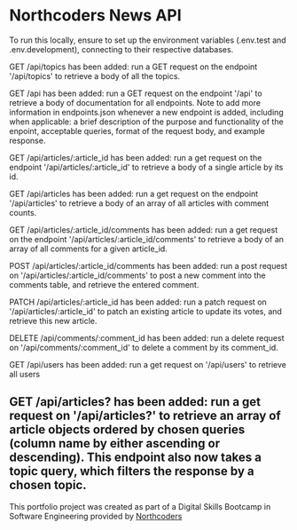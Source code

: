 # Northcoders News API

To run this locally, ensure to set up the environment variables (.env.test and .env.development), connecting to their respective databases.

GET /api/topics has been added: run a GET request on the endpoint '/api/topics' to retrieve a body of all the topics.

GET /api has been added: run a GET request on the endpoint '/api' to retrieve a body of documentation for all endpoints.
Note to add more information in endpoints.json whenever a new endpoint is added, including when applicable: a brief description of the purpose and functionality of the enpoint, acceptable queries, format of the request body, and example response.

GET /api/articles/:article_id has been added: run a get request on the endpoint '/api/articles/:article_id' to retrieve a body of a single article by its id.

GET /api/articles has been added: run a get request on the endpoint '/api/articles' to retrieve a body of an array of all articles with comment counts.

GET /api/articles/:article_id/comments has been added: run a get request on the endpoint '/api/articles/:article_id/comments' to retrieve a body of an array of all comments for a given article_id.

POST /api/articles/:article_id/comments has been added: run a post request on '/api/articles/:article_id/comments' to post a new comment into the comments table, and retrieve the entered comment.

PATCH /api/articles/:article_id has been added: run a patch request on '/api/articles/:article_id' to patch an existing article to update its votes, and retrieve this new article.

DELETE /api/comments/:comment_id has been added: run a delete request on '/api/comments/:comment_id' to delete a comment by its comment_id.

GET /api/users has been added: run a get request on '/api/users' to retrieve all users

GET /api/articles? has been added: run a get request on '/api/articles?' to retrieve an array of article objects ordered by chosen queries (column name by either ascending or descending). This endpoint also now takes a topic query, which filters the response by a chosen topic.
--- 

This portfolio project was created as part of a Digital Skills Bootcamp in Software Engineering provided by [Northcoders](https://northcoders.com/)
